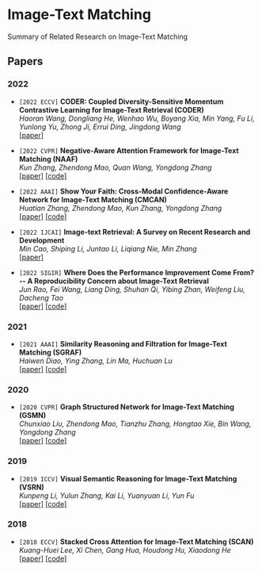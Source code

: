 # Image-Text Matching
Summary of Related Research on Image-Text Matching

## Papers

### 2022

- `[2022 ECCV]` **CODER: Coupled Diversity-Sensitive Momentum Contrastive Learning for Image-Text Retrieval (CODER)**  
*Haoran Wang, Dongliang He, Wenhao Wu, Boyang Xia, Min Yang, Fu Li, Yunlong Yu, Zhong Ji, Errui Ding, Jingdong Wang*  
[[paper]](https://arxiv.org/pdf/2208.09843.pdf)

- `[2022 CVPR]` **Negative-Aware Attention Framework for Image-Text Matching (NAAF)**  
*Kun Zhang, Zhendong Mao, Quan Wang, Yongdong Zhang*  
[[paper]](https://openaccess.thecvf.com/content/CVPR2022/papers/Zhang_Negative-Aware_Attention_Framework_for_Image-Text_Matching_CVPR_2022_paper.pdf)
[[code]](https://github.com/CrossmodalGroup/NAAF)

- `[2022 AAAI]` **Show Your Faith: Cross-Modal Confidence-Aware Network for Image-Text Matching (CMCAN)**  
*Huatian Zhang, Zhendong Mao, Kun Zhang, Yongdong Zhang*  
[[paper]](https://www.aaai.org/AAAI22Papers/AAAI-2029.ZhangH.pdf)
[[code]](https://github.com/CrossmodalGroup/CMCAN)

- `[2022 IJCAI]` **Image-text Retrieval: A Survey on Recent Research and Development**  
*Min Cao, Shiping Li, Juntao Li, Liqiang Nie, Min Zhang*  
[[paper]](https://arxiv.org/pdf/2203.14713)

- `[2022 SIGIR]` **Where Does the Performance Improvement Come From? -- A Reproducibility Concern about Image-Text Retrieval**  
*Jun Rao, Fei Wang, Liang Ding, Shuhan Qi, Yibing Zhan, Weifeng Liu, Dacheng Tao*  
[[paper]](https://arxiv.org/pdf/2203.03853)
[[code]](https://github.com/WangFei-2019/Image-text-Retrieval)


### 2021

- `[2021 AAAI]` **Similarity Reasoning and Filtration for Image-Text Matching (SGRAF)**  
*Haiwen Diao, Ying Zhang, Lin Ma, Huchuan Lu*  
[[paper]](https://arxiv.org/pdf/2101.01368)
[[code]](https://github.com/Paranioar/SGRAF)

### 2020

- `[2020 CVPR]` **Graph Structured Network for Image-Text Matching (GSMN)**  
*Chunxiao Liu, Zhendong Mao, Tianzhu Zhang, Hongtao Xie, Bin Wang, Yongdong Zhang*  
[[paper]](http://openaccess.thecvf.com/content_CVPR_2020/papers/Liu_Graph_Structured_Network_for_Image-Text_Matching_CVPR_2020_paper.pdf)
[[code]](https://github.com/CrossmodalGroup/GSMN)

### 2019

- `[2019 ICCV]` **Visual Semantic Reasoning for Image-Text Matching (VSRN)**  
*Kunpeng Li, Yulun Zhang, Kai Li, Yuanyuan Li, Yun Fu*  
[[paper]](https://openaccess.thecvf.com/content_ICCV_2019/papers/Li_Visual_Semantic_Reasoning_for_Image-Text_Matching_ICCV_2019_paper.pdf)
[[code]](https://github.com/KunpengLi1994/VSRN)

### 2018

- `[2018 ECCV]` **Stacked Cross Attention for Image-Text Matching (SCAN)**  
*Kuang-Huei Lee, Xi Chen, Gang Hua, Houdong Hu, Xiaodong He*  
[[paper]](http://openaccess.thecvf.com/content_ECCV_2018/papers/Kuang-Huei_Lee_Stacked_Cross_Attention_ECCV_2018_paper.pdf)
[[code]](https://github.com/kuanghuei/SCAN)
